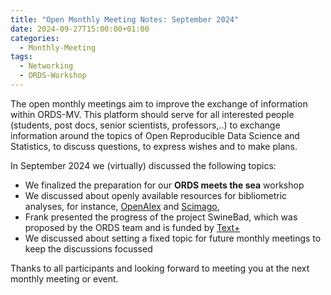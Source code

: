 ```yaml
---
title: "Open Monthly Meeting Notes: September 2024"
date: 2024-09-27T15:00:00+01:00
categories:
  - Monthly-Meeting
tags:
  - Networking
  - ORDS-Workshop
---
```


The open monthly meetings aim to improve the exchange of information within ORDS-MV. This platform should serve for all interested people (students, post docs, senior scientists, professors,..) to exchange information around the topics of Open Reproducible Data Science and Statistics, to discuss questions, to express wishes and to make plans.

In September 2024 we (virtually) discussed the following topics:

* We finalized the preparation for our **ORDS meets the sea** workshop
* We discussed about openly available resources for bibliometric analyses, for instance, [OpenAlex](https://openalex.org/) and [Scimago](https://www.scimagojr.com/),
* Frank presented the progress of the project SwineBad, which was proposed by the ORDS team and is funded by [Text+](https://text-plus.org/)
* We discussed about setting a fixed topic for future monthly meetings to keep the discussions focussed


Thanks to all participants and looking forward to meeting you at the next monthly meeting or event.
